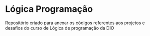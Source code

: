 # Lógica Programação

Repositório criado para anexar os códigos referentes aos projetos e desafios do curso de Lógica de programação da DIO

